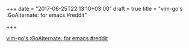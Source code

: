 +++
date = "2017-06-25T22:13:10+03:00"
draft = true
title = "vim-go's :GoAlternate: for emacs  #reddit"

+++

<p><a href="https://t.co/CJrVJdCHq4">vim-go's :GoAlternate: for emacs  #reddit</a></p>